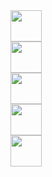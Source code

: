 
<div style="display: flex; flex-direction: column; ">
  <img style="width:50px;height:50px" src="https://cdn.jsdelivr.net/gh/devicons/devicon/icons/typescript/typescript-original.svg" />
  <img style="width:50px;height:50px" src="https://cdn.jsdelivr.net/gh/devicons/devicon/icons/react/react-original-wordmark.svg" />
  <img style="width:50px;height:50px" src="https://cdn.jsdelivr.net/gh/devicons/devicon/icons/android/android-original.svg" />
  <img style="width:50px;height:50px" src="https://cdn.jsdelivr.net/gh/devicons/devicon/icons/apple/apple-original.svg" />
  <img style="width:50px;height:50px" src="https://cdn.jsdelivr.net/gh/devicons/devicon/icons/linux/linux-plain.svg" />
</div>


